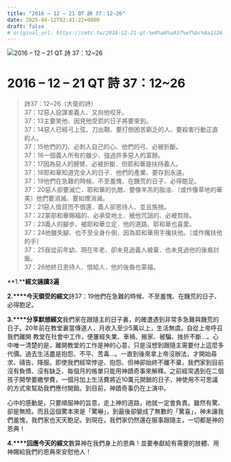 ```yaml
---
title: "2016 – 12 – 21 QT 詩 37：12~26"
date: 2025-04-12T02:41:22+0800
draft: false
# original_url: https://cmtc.tw/2016-12-21-qt-%e8%a9%a937%ef%bc%9a1226
---
```


![2016 – 12 – 21 QT 詩 37：12~26](/images/qt.jpg   "2016 – 12 – 21 QT 詩 37：12~26")

# 2016 – 12 – 21 QT 詩 37：12~26

> 詩37：12~26（大衛的詩）  
> 37：12惡人設謀害義人、又向他咬牙。  
> 37：13主要笑他、因見他受罰的日子將要來到。  
> 37：14惡人已經弓上弦、刀出鞘、要打倒困苦窮乏的人、要殺害行動正直的人。  
> 37：15他們的刀、必刺入自己的心、他們的弓、必被折斷。  
> 37：16一個義人所有的雖少、強過許多惡人的富餘。  
> 37：17因為惡人的膀臂、必被折斷．但耶和華是扶持義人。  
> 37：18耶和華知道完全人的日子．他們的產業、要存到永遠。  
> 37：19他們在急難的時候、不至羞愧、在饑荒的日子、必得飽足。  
> 37：20惡人卻要滅亡．耶和華的仇敵、要像羊羔的脂油．〔或作像草地的華美〕他們要消滅、要如煙消滅。  
> 37：21惡人借貸而不償還．義人卻恩待人、並且施捨。  
> 37：22蒙耶和華賜福的、必承受地土．被他咒詛的、必被剪除。  
> 37：23義人的腳步、被耶和華立定．他的道路、耶和華也喜愛。  
> 37：24他雖失腳、也不至全身仆倒．因為耶和華用手攙扶他。〔或作攙扶他的手〕  
> 37：25我從前年幼、現在年老、卻未見過義人被棄．也未見過他的後裔討飯。  
> 37：26他終日恩待人、借給人．他的後裔也蒙福。

**1.****經文誦讀3遍**

**2.****今天領受的經文**詩37：19他們在急難的時候、不至羞愧、在饑荒的日子、必得飽足。

**3.****分享默想經文**我們家在跟隨主的日子裏，的確遭遇到非常多急難與饑荒的日子。20年前在教堂裏當傳道人，月收入至少5萬以上，生活無虞。自從上帝呼召我們離開 教堂在社會中工作，便屢經失業、車禍、搬家、被騙、挫折不斷…。心中唯一清楚的是，離開教堂的工作是神的心意，只是沒想到跟隨主需要付上這麼多代價。過去生活盡是抱怨、不平、苦毒…。一直到後來拿上帝沒辦法，才開始尋求、禱告、降服。即使我們經常悖逆、抱怨、但神卻始終不離不棄，我們家到目前沒有負債、沒有缺乏、每個月的帳單只能用神蹟奇事來解釋。之前經常遇到在二個孩子開學要繳學費，一個月加上生活費將近10萬元開銷的日子，神使用不可思議的方式來幫助我們應付開銷。到目前，神蹟奇事仍在上演中。

心中的感動是，只要順服神的旨意，走上神的道路，祂就一定會負責。雖然有驚、卻是無險。而且這個驚本來是「驚嚇」，到最後卻變成了無數的「驚喜」，神未讓我們羞愧，我們家也天天飽足。到現在，我們家仍然還在服事跟隨主，一切都是神的恩典！

**4.****回應今天的經文**數算神在我們身上的恩典！並要奉獻給有需要的肢體、用神賜給我們的恩典來安慰他人！